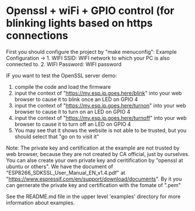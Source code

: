 # Openssl + wiFi + GPIO control (for blinking lights based on https connections

First you should configure the project by "make menuconfig":
  Example Configuration -> 
    1. WIFI SSID: WIFI network to which your PC is also connected to. 
    2. WIFI Password: WIFI password
    
IF you want to test the OpenSSL server demo: 
  1. compile the code and load the firmware 
  2. input the context of "https://my.esp.ip.goes.here/blink" into your web browser to cause it to blink once an LED on GPIO 4
  2. input the context of "https://my.esp.ip.goes.here/turnon" into your web browser to cause it to turn on an LED on GPIO 4
  2. input the context of "https://my.esp.ip.goes.here/turnoff" into your web browser to cause it to turn off an LED on GPIO 4
  3. You may see that it shows the website is not able to be trusted, but you should select that "go on to visit it"
  
Note:
  The private key and certification at the example are not trusted by web browser, because they are not created by CA official, just by ourselves.
  You can alse create your own private key and ceritification by "openssl at ubuntu or others". 
  We have the document of "ESP8266_SDKSSL_User_Manual_EN_v1.4.pdf" at "https://www.espressif.com/en/support/download/documents". By it you can gernerate the private key and certification with the fomate of ".pem"

See the README.md file in the upper level 'examples' directory for more information about examples.
